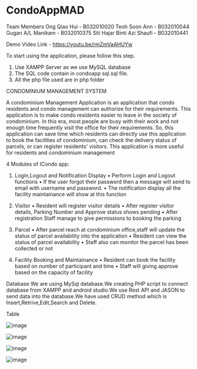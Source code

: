 # CondoAppMAD

Team Members
Ong Qiao Hui -  B032010020
Teoh Soon Ann -  B032010044
Gugan A/L Manikam - B032010375
Siti Hajar Binti Azi Shaufi - B032010441

Demo Video Link - https://youtu.be/rmZmVaAHUYw

To start using the application, please follow this step.

1. Use XAMPP Server as we use MySQL database
2. The SQL code contain in condoapp sql.sql file.
3. All the php file used are in php folder

CONDOMINIUM MANAGEMENT SYSTEM

A condominium Management Application is an application that condo residents and condo
management can authorize for their requirements. This application is to make condo residents
easier to leave in the society of condominium. In this era, most people are busy with their work
and not enough time frequently visit the office for their requirements. So, this application can save
time which residents can directly use this application to book the facilities of condominium, can
check the delivery status of parcels, or can register residents' visitors. This application is more
useful for residents and condominium management


4 Modules of ICondo app:
  1) Login,Logout and Notification Display
  •	Perform Login and Logout functions
  •	If the user forgot their password then a message will send to email with username and password.
  •	The notification display all the facility maintainance will show at this function
    
  2) Visitor
    •	Resident will register visitor details
    •	After register visitor details, Parking Number and Approve status shows pending
    •	After registration Staff manage to give permissions to booking the parking
    
  3) Parcel
    •	After parcel reach at condominium office,staff will update the status of parcel availability into the application
    •	Resident can view the status of parcel availability
    •	Staff also can monitor the parcel has been collected or not
    
  4) Facility Booking and Maintainance
    •	Resident can book the facility based on number of participant and time
    •	Staff will giving approve based on the capacity of facility

Database
We are using MySql database.We creating PHP script to connect database from XAMPP and android studio.We use Rest API and JASON to send data into the database.We have used CRUD method which is Insert,Retrive,Edit,Search and Delete.

Table 

![image](https://user-images.githubusercontent.com/101730811/215061782-3446b0d9-cc68-467f-8c1b-abeadfc58a07.png)

![image](https://user-images.githubusercontent.com/101730811/215061514-dd17ab8d-f0a0-4071-ae31-a504f592b0cb.png)

![image](https://user-images.githubusercontent.com/101730811/215061942-c429b64f-8ef8-42dc-98bf-c41458081068.png)

![image](https://user-images.githubusercontent.com/101730811/215062176-5a45e41c-ab51-4b4a-b218-d81f11a795dc.png)



